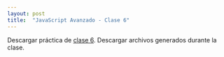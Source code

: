 ```yaml
---
layout: post
title:  "JavaScript Avanzado - Clase 6"
---
```


Descargar práctica de [clase 6][clase-6].
Descargar archivos generados durante la clase.

[clase-6]: /assets/preclase6-jsa.zip
[clase]: /assets/clase6-jsa.zip

